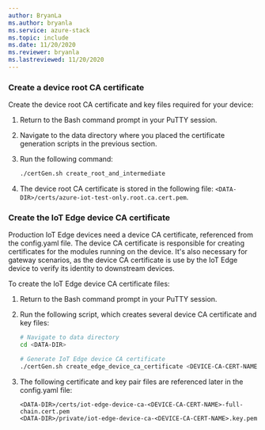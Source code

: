 ```yaml
---
author: BryanLa
ms.author: bryanla
ms.service: azure-stack
ms.topic: include
ms.date: 11/20/2020
ms.reviewer: bryanla
ms.lastreviewed: 11/20/2020
---
```


### Create a device root CA certificate

Create the device root CA certificate and key files required for your device: 

1. Return to the Bash command prompt in your PuTTY session.
2. Navigate to the data directory where you placed the certificate generation scripts in the previous section.
3. Run the following command:

   ```bash
   ./certGen.sh create_root_and_intermediate
   ```

4. The device root CA certificate is stored in the following file: `<DATA-DIR>/certs/azure-iot-test-only.root.ca.cert.pem`.

### Create the IoT Edge device CA certificate

Production IoT Edge devices need a device CA certificate, referenced from the config.yaml file. The device CA certificate is responsible for creating certificates for the modules running on the device. It's also necessary for gateway scenarios, as the device CA certificate is use by the IoT Edge device to verify its identity to downstream devices.

To create the IoT Edge device CA certificate files:

1. Return to the Bash command prompt in your PuTTY session.
2. Run the following script, which creates several device CA certificate and key files: 

   ```bash
   # Navigate to data directory
   cd <DATA-DIR>
   
   # Generate IoT Edge device CA certificate 
   ./certGen.sh create_edge_device_ca_certificate <DEVICE-CA-CERT-NAME>
   ```

3.  The following certificate and key pair files are referenced later in the config.yaml file:

    `<DATA-DIR>/certs/iot-edge-device-ca-<DEVICE-CA-CERT-NAME>-full-chain.cert.pem`  
    `<DATA-DIR>/private/iot-edge-device-ca-<DEVICE-CA-CERT-NAME>.key.pem`


